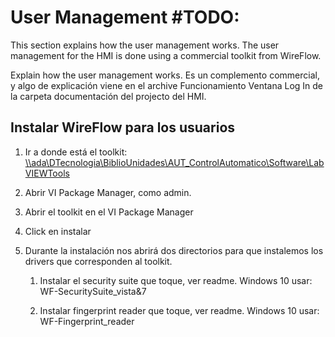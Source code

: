 # User Management  #TODO:

This section explains how the user management works. The user management for the HMI is done using a commercial toolkit from WireFlow.

Explain how the user management works. Es un complemento commercial, y algo de
explicación viene en el archive Funcionamiento Ventana Log In de la carpeta
documentación del projecto del HMI.

## Instalar WireFlow para los usuarios

1.  Ir a donde está el toolkit:
    [\\\\ada\\DTecnologia\\BiblioUnidades\\AUT_ControlAutomatico\\Software\\LabVIEWTools](file://ada/DTecnologia/BiblioUnidades/AUT_ControlAutomatico/Software/LabVIEWTools)

2.  Abrir VI Package Manager, como admin.

3.  Abrir el toolkit en el VI Package Manager

4.  Click en instalar

5.  Durante la instalación nos abrirá dos directorios para que instalemos los
    drivers que corresponden al toolkit.

    1.  Instalar el security suite que toque, ver readme. Windows 10 usar:
        WF-SecuritySuite_vista&7

    2.  Instalar fingerprint reader que toque, ver readme. Windows 10 usar:
        WF-Fingerprint_reader
